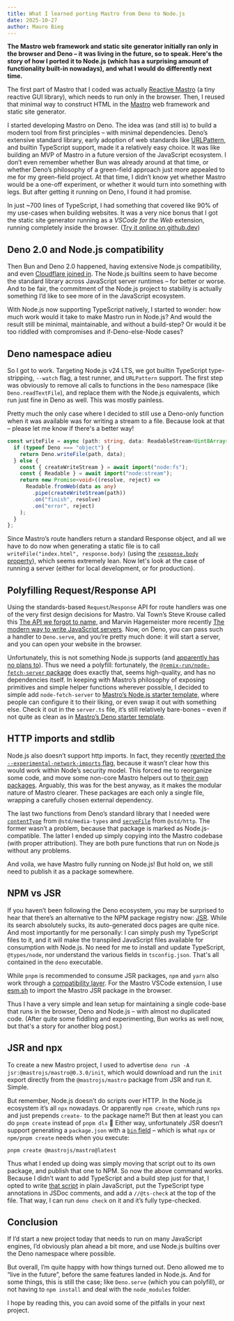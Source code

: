 ```yaml
---
title: What I learned porting Mastro from Deno to Node.js
date: 2025-10-27
author: Mauro Bieg
---
```


**The Mastro web framework and static site generator initially ran only in the browser and Deno – it was living in the future, so to speak. Here's the story of how I ported it to Node.js (which has a surprising amount of functionality built-in nowadays), and what I would do differently next time.**

The first part of Mastro that I coded was actually [Reactive Mastro](https://mastrojs.github.io/reactive/) (a tiny reactive GUI library), which needs to run only in the browser. Then, I reused that minimal way to construct HTML in the [Mastro](https://mastrojs.github.io/) web framework and static site generator.

I started developing Mastro on Deno. The idea was (and still is) to build a modern tool from first principles – with minimal dependencies. Deno’s extensive standard library, early adoption of web standards like [URLPattern](https://developer.mozilla.org/en-US/docs/Web/API/URL_Pattern_API), and builtin TypeScript support, made it a relatively easy choice. It was like building an MVP of Mastro in a future version of the JavaScript ecosystem. I don’t even remember whether Bun was already around at that time, or whether Deno’s philosophy of a green-field approach just more appealed to me for my green-field project. At that time, I didn’t know yet whether Mastro would be a one-off experiment, or whether it would turn into something with legs. But after getting it running on Deno, I found it had promise.

In just ~700 lines of TypeScript, I had something that covered like 90% of my use-cases when building websites. It was a very nice bonus that I got the static site generator running as a _VSCode for the Web_ extension, running completely inside the browser. ([Try it online on github.dev](https://github.dev/mastrojs/template-basic))


## Deno 2.0 and Node.js compatibility

Then Bun and Deno 2.0 happened, having extensive Node.js compatibility, and even [Cloudflare joined in](https://blog.cloudflare.com/nodejs-workers-2025/). The Node.js builtins seem to have become the standard library across JavaScript server runtimes – for better or worse. And to be fair, the commitment of the Node.js project to stability is actually something I’d like to see more of in the JavaScript ecosystem.

With Node.js now supporting TypeScript natively, I started to wonder: how much work would it take to make Mastro run in Node.js? And would the result still be minimal, maintainable, and without a build-step? Or would it be too riddled with compromises and if-Deno-else-Node cases?


## Deno namespace adieu

So I got to work. Targeting Node.js v24 LTS, we got builtin TypeScript type-stripping, `--watch` flag, a test runner, and `URLPattern` support. The first step was obviously to remove all calls to functions in the `Deno` namespace (like `Deno.readTextFile`), and replace them with the Node.js equivalents, which run just fine in Deno as well. This was mostly painless.

Pretty much the only case where I decided to still use a Deno-only function when it was available was for writing a stream to a file. Because look at that – please let me know if there's a better way!

```ts
const writeFile = async (path: string, data: ReadableStream<Uint8Array>) => {
  if (typeof Deno === "object") {
    return Deno.writeFile(path, data);
  } else {
    const { createWriteStream } = await import("node:fs");
    const { Readable } = await import("node:stream");
    return new Promise<void>((resolve, reject) =>
      Readable.fromWeb(data as any)
        .pipe(createWriteStream(path))
        .on("finish", resolve)
        .on("error", reject)
    );
  }
};
```

Since Mastro’s route handlers return a standard Response object, and all we have to do now when generating a static file is to call `writeFile("index.html", response.body)` (using the [`response.body` property](https://developer.mozilla.org/en-US/docs/Web/API/Response/body)), which seems extremely lean. Now let's look at the case of running a server (either for local development, or for production).


## Polyfilling Request/Response API

Using the standards-based `Request`/`Response` API for route handlers was one of the very first design decisions for Mastro. Val Town’s Steve Krouse called this [The API we forgot to name](https://blog.val.town/blog/the-api-we-forgot-to-name/), and Marvin Hagemeister more recently [The modern way to write JavaScript servers](https://marvinh.dev/blog/modern-way-to-write-javascript-servers/). Now, on Deno, you can pass such a handler to `Deno.serve`, and you’re pretty much done: it will start a server, and you can open your website in the browser.

Unfortunately, this is not something Node.js supports (and [apparently has no plans to](https://github.com/nodejs/help/issues/4174)). Thus we need a polyfill: fortunately, the [`@remix-run/node-fetch-server` package](https://www.npmjs.com/package/@remix-run/node-fetch-server) does exactly that, seems high-quality, and has no dependencies itself. In keeping with Mastro’s philosophy of exposing primitives and simple helper functions wherever possible, I decided to simple add `node-fetch-server` to [Mastro’s Node.js starter template](https://github.com/mastrojs/template-basic-node), where people can configure it to their liking, or even swap it out with something else. Check it out in the `server.ts` file, it’s still relatively bare-bones – even if not quite as clean as in [Mastro’s Deno starter template](https://github.com/mastrojs/template-basic-deno).


## HTTP imports and stdlib

Node.js also doesn’t support http imports. In fact, they recently [reverted the `--experimental-network-imports` flag](https://github.com/nodejs/node/pull/53822), because it wasn’t clear how this would work within Node’s security model. This forced me to reorganize some code, and move some non-core Mastro helpers out to [their own packages](https://jsr.io/@mastrojs). Arguably, this was for the best anyway, as it makes the modular nature of Mastro clearer. These packages are each only a single file, wrapping a carefully chosen external dependency.

The last two functions from Deno’s standard library that I needed were [`contentType`](https://jsr.io/@std/media-types/doc/~/contentType) from `@std/media-types` and [`serveFile`](https://jsr.io/@std/http/doc/~/serveFile) from `@std/http`. The former wasn’t a problem, because that package is marked as Node.js-compatible. The latter I ended up simply copying into the Mastro codebase (with proper attribution). They are both pure functions that run on Node.js without any problems.

And voila, we have Mastro fully running on Node.js! But hold on, we still need to publish it as a package somewhere.


## NPM vs JSR

If you haven’t been following the Deno ecosystem, you may be surprised to hear that there’s an alternative to the NPM package registry now: [JSR](https://jsr.io/). While its search absolutely sucks, its auto-generated docs pages are quite nice. And most importantly for me personally: I can simply push my TypeScript files to it, and it will make the transpiled JavaScript files available for consumption with Node.js. No need for me to install and update TypeScript, `@types/node`, nor understand the various fields in `tsconfig.json`. That's all contained in the `deno` executable.

While `pnpm` is recommended to consume JSR packages, `npm` and `yarn` also work through a [compatibility layer](https://jsr.io/docs/npm-compatibility). For the Mastro VSCode extension, I use [esm.sh](https://esm.sh/) to import the Mastro JSR package in the browser.

Thus I have a very simple and lean setup for maintaining a single code-base that runs in the browser, Deno and Node.js – with almost no duplicated code. (After quite some fiddling and experimenting, Bun works as well now, but that's a story for another blog post.)


## JSR and npx

To create a new Mastro project, I used to advertise `deno run -A jsr:@mastrojs/mastro@0.3.0/init`, which would download and run the `init` export directly from the `@mastrojs/mastro` package from JSR and run it. Simple.

But remember, Node.js doesn’t do scripts over HTTP. In the Node.js ecosystem it’s all `npx` nowadays. Or apparently `npm create`, which runs `npx` and just prepends `create-` to the package name?! But then at least you can do `pnpm create` instead of `pnpm dlx` 🙈 Either way, unfortunately JSR doesn’t support generating a `package.json` with a [`bin` field](https://docs.npmjs.com/cli/v11/configuring-npm/package-json#bin) – which is what `npx` or `npm/pnpm create` needs when you execute:

    pnpm create @mastrojs/mastro@latest

Thus what I ended up doing was simply moving that script out to its own package, and publish that one to NPM. So now the above command works. Because I didn’t want to add TypeScript and a build step just for that, I opted to write [that script](https://github.com/mastrojs/mastro/blob/main/create-mastro/index.js) in plain JavaScript, put the TypeScript type annotations in JSDoc comments, and add a `//@ts-check` at the top of the file. That way, I can run `deno check` on it and it’s fully type-checked.


## Conclusion

If I’d start a new project today that needs to run on many JavaScript engines, I’d obviously plan ahead a bit more, and use Node.js builtins over the Deno namespace where possible.

But overall, I’m quite happy with how things turned out. Deno allowed me to “live in the future”, before the same features landed in Node.js. And for some things, this is still the case; like `Deno.serve` (which you can polyfill), or not having to `npm install` and deal with the `node_modules` folder.

I hope by reading this, you can avoid some of the pitfalls in your next project.
